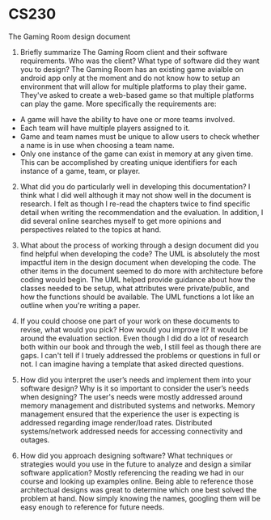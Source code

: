 # CS230
The Gaming Room design document

1. Briefly summarize The Gaming Room client and their software requirements. Who was the client? What type of software did they want you to design?
  The Gaming Room has an existing game avialble on android app only at the moment and do not know how to setup an environment that will allow for multiple platforms to play their game. They've asked to create a web-based game so that multiple platforms can play the game. More specifically the requirements are:
  - A game will have the ability to have one or more teams involved.
  - Each team will have multiple players assigned to it.
  - Game and team names must be unique to allow users to check whether a name is in use when choosing a team name.
  - Only one instance of the game can exist in memory at any given time. This can be accomplished by creating unique identifiers for each instance of a game, team, or player.

2. What did you do particularly well in developing this documentation?
  I think what I did well although it may not show well in the document is research. I felt as though I re-read the chapters twice to find specific detail when writing the recommendation and the evaluation. In addition, I did several online searches myself to get more opinions and perspectives related to the topics at hand.

3. What about the process of working through a design document did you find helpful when developing the code?
  The UML is absolutely the most impactful item in the design document when developing the code. The other items in the document seemed to do more with architecture before coding would begin. The UML helped provide guidance about how the classes needed to be setup, what attributes were private/public, and how the functions should be available. The UML functions a lot like an outline when you're writing a paper.

4. If you could choose one part of your work on these documents to revise, what would you pick? How would you improve it?
  It would be around the evaluation section. Even though I did do a lot of research both within our book and through the web, I still feel as though there are gaps. I can't tell if I truely addressed the problems or questions in full or not. I can imagine having a template that asked directed questions.

5. How did you interpret the user’s needs and implement them into your software design? Why is it so important to consider the user’s needs when designing?
  The user's needs were mostly addressed around memory management and distributed systems and networks. Memory management ensured that the experience the user is expecting is addressed regarding image render/load rates. Distributed systems/network addressed needs for accessing connectivity and outages.

6. How did you approach designing software? What techniques or strategies would you use in the future to analyze and design a similar software application?
  Mostly referencing the reading we had in our course and looking up examples online. Being able to reference those architectual designs was great to determine which one best solved the problem at hand. Now simply knowing the names, googling them will be easy enough to reference for future needs.
